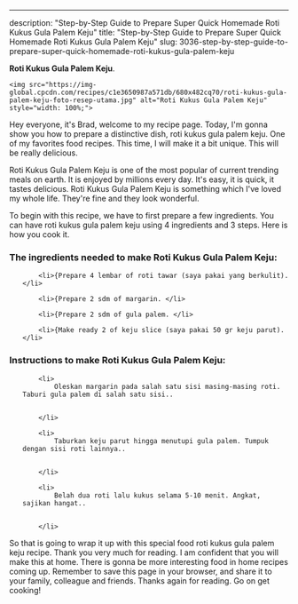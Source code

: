 ---
description: "Step-by-Step Guide to Prepare Super Quick Homemade Roti Kukus Gula Palem Keju"
title: "Step-by-Step Guide to Prepare Super Quick Homemade Roti Kukus Gula Palem Keju"
slug: 3036-step-by-step-guide-to-prepare-super-quick-homemade-roti-kukus-gula-palem-keju

<p>
	<strong>Roti Kukus Gula Palem Keju</strong>. 
	
</p>
<p>
	
	<img src="https://img-global.cpcdn.com/recipes/c1e3650987a571db/680x482cq70/roti-kukus-gula-palem-keju-foto-resep-utama.jpg" alt="Roti Kukus Gula Palem Keju" style="width: 100%;">
	
	
</p>
<p>
	Hey everyone, it's Brad, welcome to my recipe page. Today, I'm gonna show you how to prepare a distinctive dish, roti kukus gula palem keju. One of my favorites food recipes. This time, I will make it a bit unique. This will be really delicious.
</p>
	
<p>
	Roti Kukus Gula Palem Keju is one of the most popular of current trending meals on earth. It is enjoyed by millions every day. It's easy, it is quick, it tastes delicious. Roti Kukus Gula Palem Keju is something which I've loved my whole life. They're fine and they look wonderful.
</p>
<p>
	
</p>

<p>
To begin with this recipe, we have to first prepare a few ingredients. You can have roti kukus gula palem keju using 4 ingredients and 3 steps. Here is how you cook it.
</p>

<h3>The ingredients needed to make Roti Kukus Gula Palem Keju:</h3>

<ol>
	
		<li>{Prepare 4 lembar of roti tawar (saya pakai yang berkulit). </li>
	
		<li>{Prepare 2 sdm of margarin. </li>
	
		<li>{Prepare 2 sdm of gula palem. </li>
	
		<li>{Make ready 2 of keju slice (saya pakai 50 gr keju parut). </li>
	
</ol>
<p>
	
</p>

<h3>Instructions to make Roti Kukus Gula Palem Keju:</h3>

<ol>
	
		<li>
			Oleskan margarin pada salah satu sisi masing-masing roti. Taburi gula palem di salah satu sisi..
			
			
		</li>
	
		<li>
			Taburkan keju parut hingga menutupi gula palem. Tumpuk dengan sisi roti lainnya..
			
			
		</li>
	
		<li>
			Belah dua roti lalu kukus selama 5-10 menit. Angkat, sajikan hangat..
			
			
		</li>
	
</ol>

<p>
	
</p>

<p>
	So that is going to wrap it up with this special food roti kukus gula palem keju recipe. Thank you very much for reading. I am confident that you will make this at home. There is gonna be more interesting food in home recipes coming up. Remember to save this page in your browser, and share it to your family, colleague and friends. Thanks again for reading. Go on get cooking!
</p>
